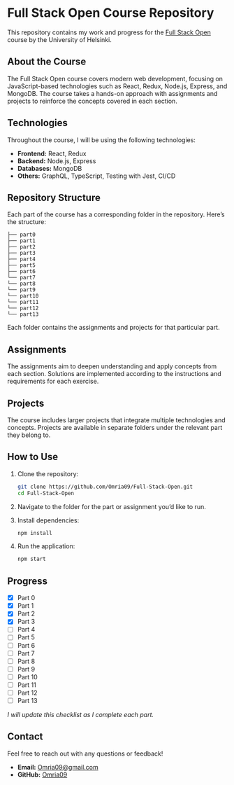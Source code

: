 ﻿# Full Stack Open Course Repository

This repository contains my work and progress for the [Full Stack Open](https://fullstackopen.com/) course by the University of Helsinki.

## About the Course

The Full Stack Open course covers modern web development, focusing on JavaScript-based technologies such as React, Redux, Node.js, Express, and MongoDB. The course takes a hands-on approach with assignments and projects to reinforce the concepts covered in each section.

## Technologies

Throughout the course, I will be using the following technologies:
- **Frontend:** React, Redux
- **Backend:** Node.js, Express
- **Databases:** MongoDB
- **Others:** GraphQL, TypeScript, Testing with Jest, CI/CD

## Repository Structure

Each part of the course has a corresponding folder in the repository. Here’s the structure:

```
├── part0
├── part1
├── part2
├── part3
├── part4
├── part5
├── part6
└── part7
└── part8
└── part9
└── part10
└── part11
└── part12
└── part13
```

Each folder contains the assignments and projects for that particular part.

## Assignments

The assignments aim to deepen understanding and apply concepts from each section. Solutions are implemented according to the instructions and requirements for each exercise.

## Projects

The course includes larger projects that integrate multiple technologies and concepts. Projects are available in separate folders under the relevant part they belong to.

## How to Use

1. Clone the repository:
   ```bash
   git clone https://github.com/Omria09/Full-Stack-Open.git
   cd Full-Stack-Open
   ```

2. Navigate to the folder for the part or assignment you’d like to run.

3. Install dependencies:
   ```bash
   npm install
   ```

4. Run the application:
   ```bash
   npm start
   ```

## Progress

- [x] Part 0
- [x] Part 1
- [x] Part 2
- [x] Part 3
- [ ] Part 4
- [ ] Part 5
- [ ] Part 6
- [ ] Part 7
- [ ] Part 8
- [ ] Part 9
- [ ] Part 10
- [ ] Part 11
- [ ] Part 12
- [ ] Part 13

*I will update this checklist as I complete each part.*

## Contact

Feel free to reach out with any questions or feedback!

- **Email:** Omria09@gmail.com
- **GitHub:** [Omria09](https://github.com/Omria09)
